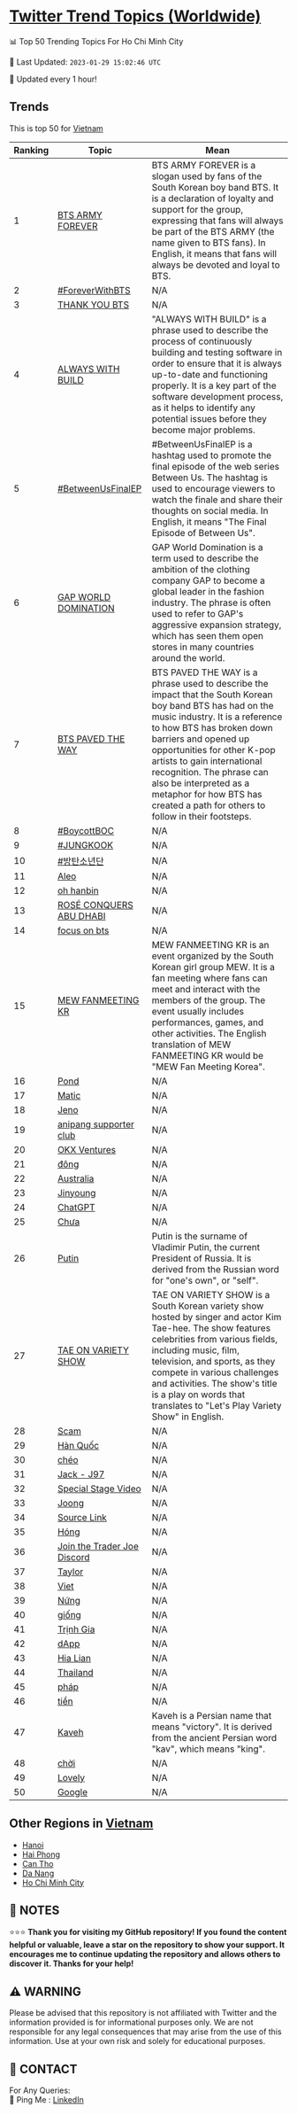 [Twitter Trend Topics (Worldwide)](https://github.com/ErcinDedeoglu/Twitter-Trend-Topics)
==========


📊 Top 50 Trending Topics For Ho Chi Minh City

📆 Last Updated: `2023-01-29 15:02:46 UTC`

🔧 Updated every 1 hour!


## Trends

This is top 50 for [Vietnam](</Vietnam>)

| Ranking | Topic | Mean |
| ------- | ------------ | ------------ |
| 1 | [BTS ARMY FOREVER](http://twitter.com/search?q=BTS+ARMY+FOREVER) | BTS ARMY FOREVER is a slogan used by fans of the South Korean boy band BTS. It is a declaration of loyalty and support for the group, expressing that fans will always be part of the BTS ARMY (the name given to BTS fans). In English, it means that fans will always be devoted and loyal to BTS. |
| 2 | [#ForeverWithBTS](http://twitter.com/search?q=%23ForeverWithBTS) | N/A |
| 3 | [THANK YOU BTS](http://twitter.com/search?q=THANK+YOU+BTS) | N/A |
| 4 | [ALWAYS WITH BUILD](http://twitter.com/search?q=ALWAYS+WITH+BUILD) | "ALWAYS WITH BUILD" is a phrase used to describe the process of continuously building and testing software in order to ensure that it is always up-to-date and functioning properly. It is a key part of the software development process, as it helps to identify any potential issues before they become major problems. |
| 5 | [#BetweenUsFinalEP](http://twitter.com/search?q=%23BetweenUsFinalEP) | #BetweenUsFinalEP is a hashtag used to promote the final episode of the web series Between Us. The hashtag is used to encourage viewers to watch the finale and share their thoughts on social media. In English, it means "The Final Episode of Between Us". |
| 6 | [GAP WORLD DOMINATION](http://twitter.com/search?q=GAP+WORLD+DOMINATION) | GAP World Domination is a term used to describe the ambition of the clothing company GAP to become a global leader in the fashion industry. The phrase is often used to refer to GAP's aggressive expansion strategy, which has seen them open stores in many countries around the world. |
| 7 | [BTS PAVED THE WAY](http://twitter.com/search?q=BTS+PAVED+THE+WAY) | BTS PAVED THE WAY is a phrase used to describe the impact that the South Korean boy band BTS has had on the music industry. It is a reference to how BTS has broken down barriers and opened up opportunities for other K-pop artists to gain international recognition. The phrase can also be interpreted as a metaphor for how BTS has created a path for others to follow in their footsteps. |
| 8 | [#BoycottBOC](http://twitter.com/search?q=%23BoycottBOC) | N/A |
| 9 | [#JUNGKOOK](http://twitter.com/search?q=%23JUNGKOOK) | N/A |
| 10 | [#방탄소년단](http://twitter.com/search?q=%23%eb%b0%a9%ed%83%84%ec%86%8c%eb%85%84%eb%8b%a8) | N/A |
| 11 | [Aleo](http://twitter.com/search?q=Aleo) | N/A |
| 12 | [oh hanbin](http://twitter.com/search?q=oh+hanbin) | N/A |
| 13 | [ROSÉ CONQUERS ABU DHABI](http://twitter.com/search?q=ROS%c3%89+CONQUERS+ABU+DHABI) | N/A |
| 14 | [focus on bts](http://twitter.com/search?q=focus+on+bts) | N/A |
| 15 | [MEW FANMEETING KR](http://twitter.com/search?q=MEW+FANMEETING+KR) | MEW FANMEETING KR is an event organized by the South Korean girl group MEW. It is a fan meeting where fans can meet and interact with the members of the group. The event usually includes performances, games, and other activities. The English translation of MEW FANMEETING KR would be "MEW Fan Meeting Korea". |
| 16 | [Pond](http://twitter.com/search?q=Pond) | N/A |
| 17 | [Matic](http://twitter.com/search?q=Matic) | N/A |
| 18 | [Jeno](http://twitter.com/search?q=Jeno) | N/A |
| 19 | [anipang supporter club](http://twitter.com/search?q=anipang+supporter+club) | N/A |
| 20 | [OKX Ventures](http://twitter.com/search?q=OKX+Ventures) | N/A |
| 21 | [đông](http://twitter.com/search?q=%c4%91%c3%b4ng) | N/A |
| 22 | [Australia](http://twitter.com/search?q=Australia) | N/A |
| 23 | [Jinyoung](http://twitter.com/search?q=Jinyoung) | N/A |
| 24 | [ChatGPT](http://twitter.com/search?q=ChatGPT) | N/A |
| 25 | [Chưa](http://twitter.com/search?q=Ch%c6%b0a) | N/A |
| 26 | [Putin](http://twitter.com/search?q=Putin) | Putin is the surname of Vladimir Putin, the current President of Russia. It is derived from the Russian word for "one's own", or "self". |
| 27 | [TAE ON VARIETY SHOW](http://twitter.com/search?q=TAE+ON+VARIETY+SHOW) | TAE ON VARIETY SHOW is a South Korean variety show hosted by singer and actor Kim Tae-hee. The show features celebrities from various fields, including music, film, television, and sports, as they compete in various challenges and activities. The show's title is a play on words that translates to "Let's Play Variety Show" in English. |
| 28 | [Scam](http://twitter.com/search?q=Scam) | N/A |
| 29 | [Hàn Quốc](http://twitter.com/search?q=H%c3%a0n+Qu%e1%bb%91c) | N/A |
| 30 | [chéo](http://twitter.com/search?q=ch%c3%a9o) | N/A |
| 31 | [Jack - J97](http://twitter.com/search?q=Jack+-+J97) | N/A |
| 32 | [Special Stage Video](http://twitter.com/search?q=Special+Stage+Video) | N/A |
| 33 | [Joong](http://twitter.com/search?q=Joong) | N/A |
| 34 | [Source Link](http://twitter.com/search?q=Source+Link) | N/A |
| 35 | [Hóng](http://twitter.com/search?q=H%c3%b3ng) | N/A |
| 36 | [Join the Trader Joe Discord](http://twitter.com/search?q=Join+the+Trader+Joe+Discord) | N/A |
| 37 | [Taylor](http://twitter.com/search?q=Taylor) | N/A |
| 38 | [Viet](http://twitter.com/search?q=Viet) | N/A |
| 39 | [Nứng](http://twitter.com/search?q=N%e1%bb%a9ng) | N/A |
| 40 | [giống](http://twitter.com/search?q=gi%e1%bb%91ng) | N/A |
| 41 | [Trịnh Gia](http://twitter.com/search?q=Tr%e1%bb%8bnh+Gia) | N/A |
| 42 | [dApp](http://twitter.com/search?q=dApp) | N/A |
| 43 | [Hia Lian](http://twitter.com/search?q=Hia+Lian) | N/A |
| 44 | [Thailand](http://twitter.com/search?q=Thailand) | N/A |
| 45 | [pháp](http://twitter.com/search?q=ph%c3%a1p) | N/A |
| 46 | [tiền](http://twitter.com/search?q=ti%e1%bb%81n) | N/A |
| 47 | [Kaveh](http://twitter.com/search?q=Kaveh) | Kaveh is a Persian name that means "victory". It is derived from the ancient Persian word "kav", which means "king". |
| 48 | [chời](http://twitter.com/search?q=ch%e1%bb%9di) | N/A |
| 49 | [Lovely](http://twitter.com/search?q=Lovely) | N/A |
| 50 | [Google](http://twitter.com/search?q=Google) | N/A |



## Other Regions in [Vietnam](</Vietnam>)

* [Hanoi](</Vietnam/Hanoi.md>)
* [Hai Phong](</Vietnam/Hai Phong.md>)
* [Can Tho](</Vietnam/Can Tho.md>)
* [Da Nang](</Vietnam/Da Nang.md>)
* [Ho Chi Minh City](</Vietnam/Ho Chi Minh City.md>)



## 📝 NOTES

⭐⭐⭐ **Thank you for visiting my GitHub repository! If you found the content helpful or valuable, leave a star on the repository to show your support. It encourages me to continue updating the repository and allows others to discover it. Thanks for your help!**


## ⚠️ WARNING

Please be advised that this repository is not affiliated with Twitter and the information provided is for informational purposes only. We are not responsible for any legal consequences that may arise from the use of this information. Use at your own risk and solely for educational purposes.


## 📨 CONTACT

 For Any Queries:  
            🏓 Ping Me : [LinkedIn](https://www.linkedin.com/in/ercindedeoglu/)
